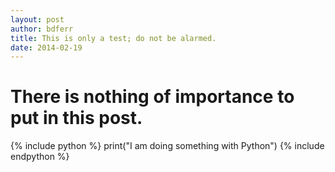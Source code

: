 ```yaml
---
layout: post
author: bdferr
title: This is only a test; do not be alarmed.
date: 2014-02-19
---
```

# There is nothing of importance to put in this post. 
{% include python %}
print("I am doing something with Python")
{% include endpython %}